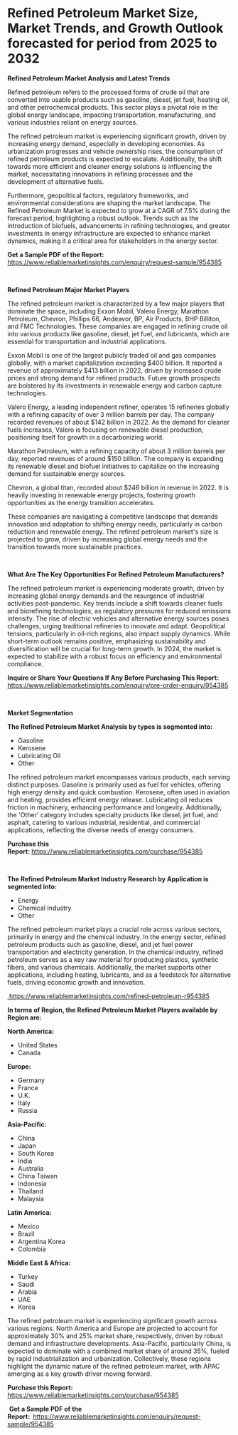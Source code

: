 <p><h1>Refined Petroleum Market Size, Market Trends, and Growth Outlook forecasted for period from 2025 to 2032</h1></p><p><strong>Refined Petroleum Market Analysis and Latest Trends</strong></p>
<p><p>Refined petroleum refers to the processed forms of crude oil that are converted into usable products such as gasoline, diesel, jet fuel, heating oil, and other petrochemical products. This sector plays a pivotal role in the global energy landscape, impacting transportation, manufacturing, and various industries reliant on energy sources.</p><p>The refined petroleum market is experiencing significant growth, driven by increasing energy demand, especially in developing economies. As urbanization progresses and vehicle ownership rises, the consumption of refined petroleum products is expected to escalate. Additionally, the shift towards more efficient and cleaner energy solutions is influencing the market, necessitating innovations in refining processes and the development of alternative fuels.</p><p>Furthermore, geopolitical factors, regulatory frameworks, and environmental considerations are shaping the market landscape. The Refined Petroleum Market is expected to grow at a CAGR of 7.5% during the forecast period, highlighting a robust outlook. Trends such as the introduction of biofuels, advancements in refining technologies, and greater investments in energy infrastructure are expected to enhance market dynamics, making it a critical area for stakeholders in the energy sector.</p></p>
<p><strong>Get a Sample PDF of the Report:&nbsp;</strong> <a href="https://www.reliablemarketinsights.com/enquiry/request-sample/954385?utm_campaign=2210&utm_medium=2&utm_source=Github&utm_content=ia&utm_term=18042025&utm_id=refined-petroleum">https://www.reliablemarketinsights.com/enquiry/request-sample/954385</a></p>
<p>&nbsp;</p>
<p><strong>Refined Petroleum Major Market Players</strong></p>
<p><p>The refined petroleum market is characterized by a few major players that dominate the space, including Exxon Mobil, Valero Energy, Marathon Petroleum, Chevron, Phillips 66, Andeavor, BP, Air Products, BHP Billiton, and FMC Technologies. These companies are engaged in refining crude oil into various products like gasoline, diesel, jet fuel, and lubricants, which are essential for transportation and industrial applications.</p><p>Exxon Mobil is one of the largest publicly traded oil and gas companies globally, with a market capitalization exceeding $400 billion. It reported a revenue of approximately $413 billion in 2022, driven by increased crude prices and strong demand for refined products. Future growth prospects are bolstered by its investments in renewable energy and carbon capture technologies.</p><p>Valero Energy, a leading independent refiner, operates 15 refineries globally with a refining capacity of over 3 million barrels per day. The company recorded revenues of about $142 billion in 2022. As the demand for cleaner fuels increases, Valero is focusing on renewable diesel production, positioning itself for growth in a decarbonizing world.</p><p>Marathon Petroleum, with a refining capacity of about 3 million barrels per day, reported revenues of around $150 billion. The company is expanding its renewable diesel and biofuel initiatives to capitalize on the increasing demand for sustainable energy sources.</p><p>Chevron, a global titan, recorded about $246 billion in revenue in 2022. It is heavily investing in renewable energy projects, fostering growth opportunities as the energy transition accelerates.</p><p>These companies are navigating a competitive landscape that demands innovation and adaptation to shifting energy needs, particularly in carbon reduction and renewable energy. The refined petroleum market's size is projected to grow, driven by increasing global energy needs and the transition towards more sustainable practices.</p></p>
<p>&nbsp;</p>
<p><strong>What Are The Key Opportunities For Refined Petroleum Manufacturers?</strong></p>
<p><p>The refined petroleum market is experiencing moderate growth, driven by increasing global energy demands and the resurgence of industrial activities post-pandemic. Key trends include a shift towards cleaner fuels and biorefining technologies, as regulatory pressures for reduced emissions intensify. The rise of electric vehicles and alternative energy sources poses challenges, urging traditional refineries to innovate and adapt. Geopolitical tensions, particularly in oil-rich regions, also impact supply dynamics. While short-term outlook remains positive, emphasizing sustainability and diversification will be crucial for long-term growth. In 2024, the market is expected to stabilize with a robust focus on efficiency and environmental compliance.</p></p>
<p><strong>Inquire or Share Your Questions If Any Before Purchasing This Report:</strong> <a href="https://www.reliablemarketinsights.com/enquiry/pre-order-enquiry/954385?utm_campaign=2210&utm_medium=2&utm_source=Github&utm_content=ia&utm_term=18042025&utm_id=refined-petroleum">https://www.reliablemarketinsights.com/enquiry/pre-order-enquiry/954385</a></p>
<p>&nbsp;</p>
<p><strong>Market Segmentation</strong></p>
<p><strong>The Refined Petroleum Market Analysis by types is segmented into:</strong></p>
<p><ul><li>Gasoline</li><li>Kerosene</li><li>Lubricating Oil</li><li>Other</li></ul></p>
<p><p>The refined petroleum market encompasses various products, each serving distinct purposes. Gasoline is primarily used as fuel for vehicles, offering high energy density and quick combustion. Kerosene, often used in aviation and heating, provides efficient energy release. Lubricating oil reduces friction in machinery, enhancing performance and longevity. Additionally, the 'Other' category includes specialty products like diesel, jet fuel, and asphalt, catering to various industrial, residential, and commercial applications, reflecting the diverse needs of energy consumers.</p></p>
<p><strong>Purchase this Report:&nbsp;</strong><a href="https://www.reliablemarketinsights.com/purchase/954385?utm_campaign=2210&utm_medium=2&utm_source=Github&utm_content=ia&utm_term=18042025&utm_id=refined-petroleum">https://www.reliablemarketinsights.com/purchase/954385</a></p>
<p>&nbsp;</p>
<p><strong>The Refined Petroleum Market Industry Research by Application is segmented into:</strong></p>
<p><ul><li>Energy</li><li>Chemical Industry</li><li>Other</li></ul></p>
<p><p>The refined petroleum market plays a crucial role across various sectors, primarily in energy and the chemical industry. In the energy sector, refined petroleum products such as gasoline, diesel, and jet fuel power transportation and electricity generation. In the chemical industry, refined petroleum serves as a key raw material for producing plastics, synthetic fibers, and various chemicals. Additionally, the market supports other applications, including heating, lubricants, and as a feedstock for alternative fuels, driving economic growth and innovation.</p></p>
<p><a href="https://www.reliablemarketinsights.com/refined-petroleum-r954385?utm_campaign=2210&utm_medium=2&utm_source=Github&utm_content=ia&utm_term=18042025&utm_id=refined-petroleum">&nbsp;https://www.reliablemarketinsights.com/refined-petroleum-r954385</a></p>
<p><strong>In terms of Region, the Refined Petroleum Market Players available by Region are:</strong></p>
<p>
    <p> <strong> North America: </strong>
        <ul>
            <li>United States</li>
            <li>Canada</li>
        </ul>
        </p> 
    <p> <strong> Europe: </strong>
        <ul>
            <li>Germany</li>
            <li>France</li>
            <li>U.K.</li>
            <li>Italy</li>
            <li>Russia</li>
        </ul>
        </p> 
    <p> <strong> Asia-Pacific: </strong>
        <ul>
            <li>China</li>
            <li>Japan</li>
            <li>South Korea</li>
            <li>India</li>
            <li>Australia</li>
            <li>China Taiwan</li>
            <li>Indonesia</li>
            <li>Thailand</li>
            <li>Malaysia</li>
        </ul>
        </p> 
    <p> <strong> Latin America: </strong>
        <ul>
            <li>Mexico</li>
            <li>Brazil</li>
            <li>Argentina Korea</li>
            <li>Colombia</li>
        </ul>
        </p> 
    <p> <strong> Middle East & Africa: </strong>
        <ul>
            <li>Turkey</li>
            <li>Saudi</li>
            <li>Arabia</li>
            <li>UAE</li>
            <li>Korea</li>
        </ul>
    </p>
    </p>
<p><p>The refined petroleum market is experiencing significant growth across various regions. North America and Europe are projected to account for approximately 30% and 25% market share, respectively, driven by robust demand and infrastructure developments. Asia-Pacific, particularly China, is expected to dominate with a combined market share of around 35%, fueled by rapid industrialization and urbanization. Collectively, these regions highlight the dynamic nature of the refined petroleum market, with APAC emerging as a key growth driver moving forward.</p></p>
<p><strong>Purchase this Report: </strong><a href="https://www.reliablemarketinsights.com/purchase/954385?utm_campaign=2210&utm_medium=2&utm_source=Github&utm_content=ia&utm_term=18042025&utm_id=refined-petroleum">https://www.reliablemarketinsights.com/purchase/954385</a></p>
<p>&nbsp;<strong>Get a Sample PDF of the Report:&nbsp;&nbsp;</strong><a href="https://www.reliablemarketinsights.com/enquiry/request-sample/954385?utm_campaign=2210&utm_medium=2&utm_source=Github&utm_content=ia&utm_term=18042025&utm_id=refined-petroleum">https://www.reliablemarketinsights.com/enquiry/request-sample/954385</a></p>
<p><strong></strong></p>
<p><p></p><p></p><p></p></p>